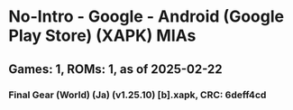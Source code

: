# No-Intro - Google - Android (Google Play Store) (XAPK) MIAs
## Games: 1, ROMs: 1, as of 2025-02-22

### Final Gear (World) (Ja) (v1.25.10) [b].xapk, CRC: 6deff4cd
